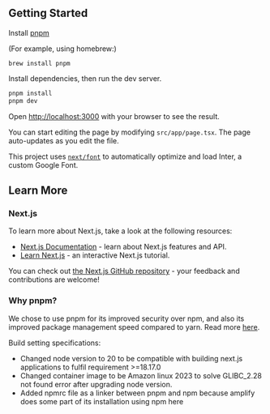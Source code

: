 ## Getting Started

Install [pnpm](https://pnpm.io/installation)

(For example, using homebrew:)
```
brew install pnpm
```

Install dependencies, then run the dev server. 

```bash
pnpm install
pnpm dev
```

Open [http://localhost:3000](http://localhost:3000) with your browser to see the result.

You can start editing the page by modifying `src/app/page.tsx`. The page auto-updates as you edit the file.

This project uses [`next/font`](https://nextjs.org/docs/basic-features/font-optimization) to automatically optimize and load Inter, a custom Google Font.

## Learn More
### Next.js
To learn more about Next.js, take a look at the following resources:

- [Next.js Documentation](https://nextjs.org/docs) - learn about Next.js features and API.
- [Learn Next.js](https://nextjs.org/learn) - an interactive Next.js tutorial.

You can check out [the Next.js GitHub repository](https://github.com/vercel/next.js/) - your feedback and contributions are welcome!

### Why pnpm?
We chose to use pnpm for its improved security over npm, and also its improved package management speed compared to yarn. Read more [here](https://hackernoon.com/choosing-the-right-package-manager-npm-yarn-or-pnpm). 

Build setting specifications:

* Changed node version to 20 to be compatible with building next.js applications to fulfil requirement >=18.17.0
* Changed container image to be Amazon linux 2023 to solve GLIBC_2.28 not found error after upgrading node version.
* Added npmrc file as a linker between pnpm and npm because amplify does some part of its installation using npm here
